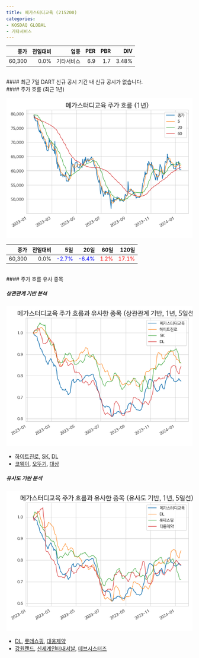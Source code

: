```yaml
---
title: 메가스터디교육 (215200)
categories:
- KOSDAQ GLOBAL
- 기타서비스
---
```


|**종가**|**전일대비**|**업종**|**PER**|**PBR**|**DIV**|
|-------:|-----------:|-------:|------:|------:|------:|
|60,300|0.0%|기타서비스|6.9|1.7|3.48%|

<!-- more -->

<br>
#### 최근 7일 DART 신규 공시
기간 내 신규 공시가 없습니다.

<br>
#### 주가 흐름 (최근 1년)

![215200](/assets/images/stock/215200.png)

|**종가**|**전일대비**|**5일**|**20일**|**60일**|**120일**|
|---:|-------:|--:|---:|---:|----:|
|60,300|0.0%|<span style="color: blue">-2.7%</span>|<span style="color: blue">-6.4%</span>|<span style="color: red">1.2%</span>|<span style="color: red">17.1%</span>|

<br>
#### 주가 흐름 유사 종목

##### 상관관계 기반 분석

![215200](/assets/images/stock/215200_corr.png)
- [하이트진로](/000080/), [SK](/034730/), [DL](/000210/)
- [코웨이](/021240/), [오뚜기](/007310/), [대상](/001680/)

##### 유사도 기반 분석

![215200](/assets/images/stock/215200_sim.png)
- [DL](/000210/), [롯데쇼핑](/023530/), [대웅제약](/069620/)
- [강원랜드](/035250/), [신세계인터내셔날](/031430/), [데브시스터즈](/194480/)